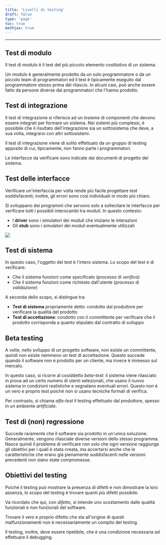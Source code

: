 ```yaml
---
title: 'Livelli di testing'
draft: false
type: 'page'
toc: true
mathjax: true
---
```


---

## Test di modulo

Il test di modulo è il test del più piccolo elemento costitutivo di un sistema.

Un modulo è generalmente prodotto da un solo programmatore o da un piccolo team di programmatori ed il test è tipicamente eseguito dal programmatore stesso prima del rilascio. In alcuni casi, può anche essere fatto da persone diverse dai programmatori che l'hanno prodotto.

## Test di integrazione

Il test di integrazione si riferisce ad un insieme di componenti che devono essere integrati per formare un sistema. Nei sistemi più complessi, è possibile che il risultato dell'integrazione sia un sottosistema che deve, a sua volta, integrarsi con altri sottosistemi.

Il test di integrazione viene di solito effettuato da un gruppo di testing apposito di cui, tipicamente, non fanno parte i programmatori.

Le interfacce da verificare sono indicate dai documenti di progetto del sistema.

## Test delle interfacce

Verificare un'interfaccia per volta rende più facile progettare test soddisfacenti; inoltre, gli errori sono così individuati in modo più chiaro.

Si sviluppano dei programmi che servono solo a sollecitare le interfacce per verificare tutti i possibili interscambi tra moduli. In questo contesto:

- I **driver** sono i simulatori dei moduli che iniziano le interazioni
- Gli **stub** sono i simulatori dei moduli eventualmente utilizzati

![](../../images/Pasted%20image%2020221219154704.png)

## Test di sistema

In questo caso, l'oggetto del test è l'intero sistema. Lo scopo del test è di verificare:

- Che il sistema funzioni come specificato (processo di *verifica*)
- Che il sistema funzioni come richiesto dall'utente (processo di *validazione*)

A seconda dello scopo, si distingue tra:

- **Test di sistema** propriamente detto: condotto dal produttore per verificare la qualità del prodotto
- **Test di accettazione**: condotto con il committente per verificare che il prodotto corrisponda a quanto stipulato dal contratto di sviluppo

## Beta testing

A volte, nello sviluppo di un progetto software, non esiste un committente, quindi non esiste nemmeno un test di accettazione. Questo succede quando il software non è prodotto per un cliente, ma invece è immesso sul mercato.

In questo caso, si ricorre al cosiddetto *beta-test*: il sistema viene rilasciato in prova ad un certo numero di utenti selezionati, che usano il nuovo sistema in condizioni realistiche e segnalano eventuali errori. Questo non è un vero e proprio test poiché non si usano tecniche formali di verifica.

Per contrasto, si chiama *alfa-test* il testing effettuato dal produttore, spesso in un ambiente *artificiale*.

## Test di (non) regressione

Succede raramente che il software sia prodotto in un'unica soluzione. Generalmente, vengono rilasciate diverse versioni dello stesso programma. Nasce quindi il problema di verificare non solo che ogni versione raggiunga gli obiettivi per i quali è stata creata, ma accertarsi anche che le caratteristiche che erano già pienamente soddisfacenti nelle versioni precedenti non siano state compromesse.

## Obiettivi del testing

Poiché il testing può mostrare la presenza di difetti e non dimostrare la loro assenza, lo scopo del testing è trovare quanti più difetti possibile.

Va ricordato che qui, con *difetto*, si intende uno scostamento dalle qualità funzionali e non funzionali del software.

Trovare il vero e proprio difetto che sta all'origine di questi malfunzionamenti non è necessariamente un compito del testing.

Il testing, inoltre, deve essere ripetibile, che è una condizione necessaria ad effettuare il debugging.
